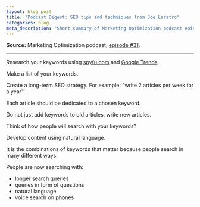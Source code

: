 ```yaml
---
layout: blog_post
title: "Podcast Digest: SEO tips and techniques from Joe Laratro"
categories: blog
meta_description: "Short summary of Marketing Optimization podcast episode #31 about researching keywords and using them in content."
---
```


**Source:** Marketing Optimization podcast, [episode #31](http://marketingoptimization.tv/joe-laratro-seo-search-engine-optimization).

---

Research your keywords using [spyfu.com](http://www.spyfu.com/) and [Google Trends](http://www.google.com.au/trends/).

Make a list of your keywords.

Create a long-term SEO strategy. For example: "write 2 articles per week for a year".

Each article should be dedicated to a chosen keyword.

Do not just add keywords to old articles, write new articles.

Think of how people will search with your keywords?

Develop content using natural language.

It is the combinations of keywords that matter because people search in many different ways.

People are now searching with:

* longer search queries
* queries in form of questions
* natural language
* voice search on phones

